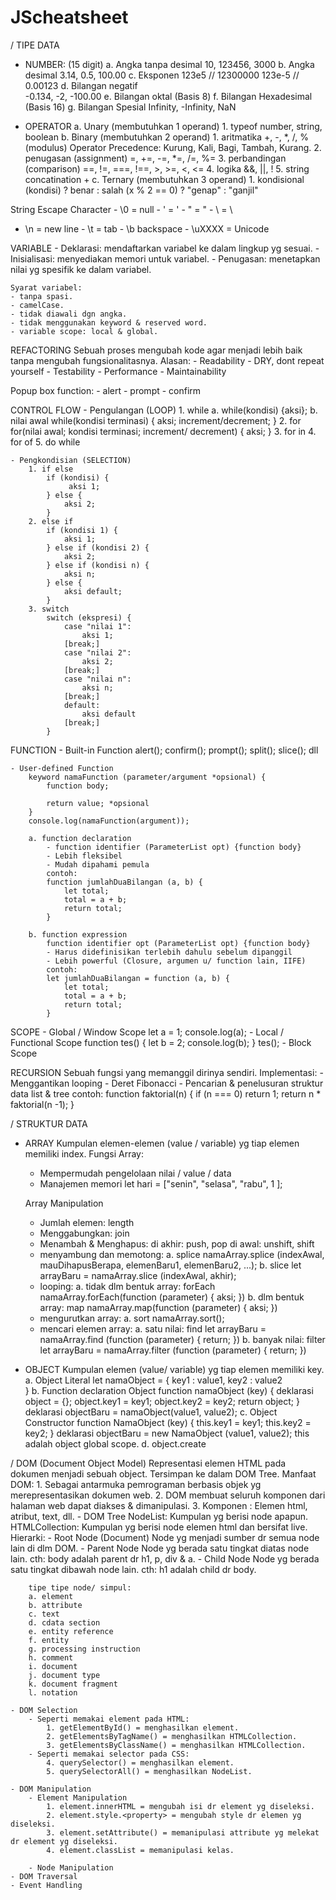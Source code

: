 # JScheatsheet

/ TIPE DATA

-   NUMBER: (15 digit)
    a. Angka tanpa desimal
    10, 123456, 3000
    b. Angka desimal
    3.14, 0.5, 100.00
    c. Eksponen
    123e5 // 12300000
    123e-5 // 0.00123
    d. Bilangan negatif  
     -0.134, -2, -100.00
    e. Bilangan oktal (Basis 8)
    f. Bilangan Hexadesimal (Basis 16)
    g. Bilangan Spesial
    Infinity, -Infinity, NaN

-   OPERATOR
    a. Unary (membutuhkan 1 operand) 1. typeof
    number, string, boolean
    b. Binary (membutuhkan 2 operand) 1. aritmatika
    +, -, \*, /, % (modulus)
              Operator Precedence: Kurung, Kali, Bagi, Tambah, Kurang.
          2. penugasan (assignment)
              =, +=, -=, *=, /=, %=
          3. perbandingan (comparison)
              ==, !=, ===, !==, >, >=, <, <=
          4. logika
              &&, ||, !
          5. string
              concatination +
    c. Ternary (membutuhkan 3 operand) 1. kondisional
    (kondisi) ? benar : salah
    (x % 2 == 0) ? "genap" : "ganjil"

String Escape Character - \0 = null - \' = ' - \" = " - \\ = \
 - \n = new line - \t = tab - \b backspace - \uXXXX = Unicode

VARIABLE - Deklarasi: mendaftarkan variabel ke dalam lingkup yg sesuai. - Inisialisasi: menyediakan memori untuk variabel. - Penugasan: menetapkan nilai yg spesifik ke dalam variabel.

    Syarat variabel:
    - tanpa spasi.
    - camelCase.
    - tidak diawali dgn angka.
    - tidak menggunakan keyword & reserved word.
    - variable scope: local & global.

REFACTORING
Sebuah proses mengubah kode agar menjadi lebih baik tanpa mengubah fungsionalitasnya.
Alasan: - Readability - DRY, dont repeat yourself - Testability - Performance - Maintainability

Popup box function: - alert - prompt - confirm

CONTROL FLOW - Pengulangan (LOOP) 1. while
a. while(kondisi) {aksi};
b. nilai awal
while(kondisi terminasi) {
aksi;
increment/decrement;
} 2. for
for(nilai awal; kondisi terminasi; increment/ decrement) {
aksi;
} 3. for in 4. for of 5. do while

    - Pengkondisian (SELECTION)
        1. if else
            if (kondisi) {
                 aksi 1;
            } else {
                aksi 2;
            }
        2. else if
            if (kondisi 1) {
                aksi 1;
            } else if (kondisi 2) {
                aksi 2;
            } else if (kondisi n) {
                aksi n;
            } else {
                aksi default;
            }
        3. switch
            switch (ekspresi) {
                case "nilai 1":
                    aksi 1;
                [break;]
                case "nilai 2":
                    aksi 2;
                [break;]
                case "nilai n":
                    aksi n;
                [break;]
                default:
                    aksi default
                [break;]
            }

FUNCTION - Built-in Function
alert();
confirm();
prompt();
split();
slice();
dll

    - User-defined Function
        keyword namaFunction (parameter/argument *opsional) {
            function body;

            return value; *opsional
        }
        console.log(namaFunction(argument));

        a. function declaration
            - function identifier (ParameterList opt) {function body}
            - Lebih fleksibel
            - Mudah dipahami pemula
            contoh:
            function jumlahDuaBilangan (a, b) {
                let total;
                total = a + b;
                return total;
            }

        b. function expression
            function identifier opt (ParameterList opt) {function body}
            - Harus didefinisikan terlebih dahulu sebelum dipanggil
            - Lebih powerful (Closure, argumen u/ function lain, IIFE)
            contoh:
            let jumlahDuaBilangan = function (a, b) {
                let total;
                total = a + b;
                return total;
            }

SCOPE - Global / Window Scope
let a = 1;
console.log(a); - Local / Functional Scope
function tes() {
let b = 2;
console.log(b);
}
tes(); - Block Scope

RECURSION
Sebuah fungsi yang memanggil dirinya sendiri.
Implementasi: - Menggantikan looping - Deret Fibonacci - Pencarian & penelusuran struktur data list & tree
contoh:
function faktorial(n) {
if (n === 0) return 1;
return n \* faktorial(n -1);
}

/ STRUKTUR DATA

-   ARRAY
    Kumpulan elemen-elemen (value / variable) yg tiap elemen memiliki index.
    Fungsi Array:

    -   Mempermudah pengelolaan nilai / value / data
    -   Manajemen memori
        let hari = ["senin", "selasa", "rabu", 1 ];

    Array Manipulation

    -   Jumlah elemen: length
    -   Menggabungkan: join
    -   Menambah & Menghapus:
        di akhir: push, pop
        di awal: unshift, shift
    -   menyambung dan memotong:
        a. splice
        namaArray.splice (indexAwal, mauDihapusBerapa, elemenBaru1, elemenBaru2, ...);
        b. slice
        let arrayBaru = namaArray.slice (indexAwal, akhir);
    -   looping:
        a. tidak dlm bentuk array: forEach
        namaArray.forEach(function (parameter) {
        aksi;
        })
        b. dlm bentuk array: map
        namaArray.map(function (parameter) {
        aksi;
        })
    -   mengurutkan array:
        a. sort
        namaArray.sort();
    -   mencari elemen array:
        a. satu nilai: find
        let arrayBaru = namaArray.find (function (parameter) {
        return;
        })
        b. banyak nilai: filter
        let arrayBaru = namaArray.filter (function (parameter) {
        return;
        })

-   OBJECT
    Kumpulan elemen (value/ variable) yg tiap elemen memiliki key.
    a. Object Literal
    let namaObject = {
    key1 : value1,
    key2 : value2  
     }
    b. Function declaration Object
    function namaObject (key) {
    deklarasi object = {};
    object.key1 = key1;
    object.key2 = key2;
    return object;
    }
    deklarasi objectBaru = namaObject(value1, value2);
    c. Object Constructor
    function NamaObject (key) {
    this.key1 = key1;
    this.key2 = key2;
    }
    deklarasi objectBaru = new NamaObject (value1, value2);
    this adalah object global scope.
    d. object.create

/ DOM (Document Object Model)
Representasi elemen HTML pada dokumen menjadi sebuah object. Tersimpan ke dalam DOM Tree.
Manfaat DOM: 1. Sebagai antarmuka pemrograman berbasis objek yg merepresentasikan dokumen web. 2. DOM membuat seluruh komponen dari halaman web dapat diakses & dimanipulasi. 3. Komponen : Elemen html, atribut, text, dll. - DOM Tree
NodeList: Kumpulan yg berisi node apapun.
HTMLCollection: Kumpulan yg berisi node elemen html dan bersifat live.
Hierarki: - Root Node (Document)
Node yg menjadi sumber dr semua node lain di dlm DOM. - Parent Node
Node yg berada satu tingkat diatas node lain.
cth: body adalah parent dr h1, p, div & a. - Child Node
Node yg berada satu tingkat dibawah node lain.
cth: h1 adalah child dr body.

        tipe tipe node/ simpul:
        a. element
        b. attribute
        c. text
        d. cdata section
        e. entity reference
        f. entity
        g. processing instruction
        h. comment
        i. document
        j. document type
        k. document fragment
        l. notation

    - DOM Selection
        - Seperti memakai element pada HTML:
            1. getElementById() = menghasilkan element.
            2. getElementsByTagName() = menghasilkan HTMLCollection.
            3. getElementsByClassName() = menghasilkan HTMLCollection.
        - Seperti memakai selector pada CSS:
            4. querySelector() = menghasilkan element.
            5. querySelectorAll() = menghasilkan NodeList.

    - DOM Manipulation
        - Element Manipulation
            1. element.innerHTML = mengubah isi dr element yg diseleksi.
            2. element.style.<property> = mengubah style dr elemen yg diseleksi.
            3. element.setAttribute() = memanipulasi attribute yg melekat dr element yg diseleksi.
            4. element.classList = memanipulasi kelas.

        - Node Manipulation
    - DOM Traversal
    - Event Handling
